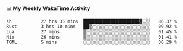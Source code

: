 <!--
**stamp711/stamp711** is a ✨ _special_ ✨ repository because its `README.md` (this file) appears on your GitHub profile.

Here are some ideas to get you started:

- 🔭 I’m currently working on ...
- 🌱 I’m currently learning ...
- 👯 I’m looking to collaborate on ...
- 🤔 I’m looking for help with ...
- 💬 Ask me about ...
- 📫 How to reach me: ...
- 😄 Pronouns: ...
- ⚡ Fun fact: ...
-->

📊 **My Weekly WakaTime Activity**

<!--START_SECTION:waka-->

```text
sh           27 hrs 35 mins  █████████████████████▓░░░   86.37 %
Rust         3 hrs 10 mins   ██▒░░░░░░░░░░░░░░░░░░░░░░   09.92 %
Lua          27 mins         ▒░░░░░░░░░░░░░░░░░░░░░░░░   01.45 %
Nix          26 mins         ▒░░░░░░░░░░░░░░░░░░░░░░░░   01.41 %
TOML         5 mins          ░░░░░░░░░░░░░░░░░░░░░░░░░   00.29 %
```

<!--END_SECTION:waka-->
